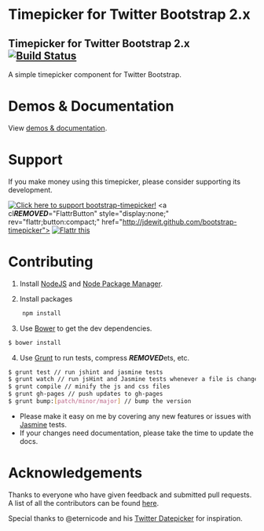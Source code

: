 Timepicker for Twitter Bootstrap 2.x
=======

Timepicker for Twitter Bootstrap 2.x [![Build Status](https://secure.travis-ci.org/jdewit/bootstrap-timepicker.png)](http://travis-ci.org/jdewit/bootstrap-timepicker)
------------------------------------

A simple timepicker component for Twitter Bootstrap.

Demos & Documentation
=====================

View <a href="http://jdewit.github.com/bootstrap-timepicker">demos & documentation</a>.

Support
=======

If you make money using this timepicker, please consider 
supporting its development.

<a href="http://www.pledgie.com/campaigns/19125"><img alt="Click here to support bootstrap-timepicker!" src="http://www.pledgie.com/campaigns/19125.png?skin_name=chrome" border="0" target="_blank"/></a> <a cl***REMOVED***="FlattrButton" style="display:none;" rev="flattr;button:compact;" href="http://jdewit.github.com/bootstrap-timepicker"></a> <noscript><a href="http://flattr.com/thing/1116513/Bootstrap-Timepicker" target="_blank"> <img src="http://api.flattr.com/button/flattr-badge-large.png" alt="Flattr this" title="Flattr this" border="0" /></a></noscript>

Contributing
============

1. Install <a href="www.nodejs.org">NodeJS</a> and <a href="www.npmjs.org">Node Package Manager</a>.

2. Install packages

``` bash
    npm install
```

3. Use <a href="https://github.com/twitter/bower">Bower</a> to get the dev dependencies.

``` bash 
$ bower install
```

4. Use <a href="www.gruntjs.com">Grunt</a> to run tests, compress ***REMOVED***ets, etc. 

``` bash 
$ grunt test // run jshint and jasmine tests
$ grunt watch // run jsHint and Jasmine tests whenever a file is changed
$ grunt compile // minify the js and css files
$ grunt gh-pages // push updates to gh-pages
$ grunt bump:[patch/minor/major] // bump the version
```

- Please make it easy on me by covering any new features or issues 
with <a href="http://pivotal.github.com/jasmine">Jasmine</a> tests.
- If your changes need documentation, please take the time to update the docs.

Acknowledgements
================

Thanks to everyone who have given feedback and submitted pull requests. A 
list of all the contributors can be found <a href="https://github.com/jdewit/bootstrap-timepicker/graphs/contributors">here</a>.

Special thanks to @eternicode and his <a href="https://github.com/eternicode/bootstrap-datepicker">Twitter Datepicker</a> for inspiration.    
